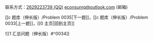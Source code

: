 联系方式：<a href="https://qm.qq.com/q/iA1sKuakak">2629223739 (QQ)</a> <a href="mailto:econsunrq@outlook.com">econsunrq@outlook.com (邮箱)</a>

[[c 题库（伸长版）/Problem 0035|下一题]]，[[c 题库（伸长版）/Problem 0033|上一题]]，[[0 主页|回到主页]]

![[1 汇总问题（伸长版）#^0034]]